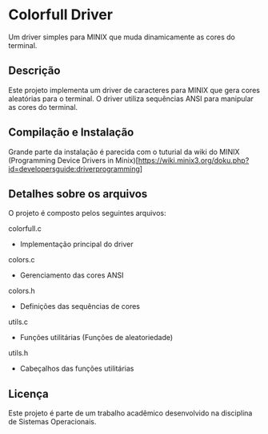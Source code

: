 
# Colorfull Driver 

Um driver simples para MINIX que muda dinamicamente as cores do terminal.

## Descrição

Este projeto implementa um driver de caracteres para MINIX que gera cores aleatórias para o terminal. O driver utiliza sequências ANSI para manipular as cores do terminal.


## Compilação e Instalação

Grande parte da instalação é parecida com o tuturial da wiki do MINIX
(Programming Device Drivers in Minix)[https://wiki.minix3.org/doku.php?id=developersguide:driverprogramming]


## Detalhes sobre os arquivos

O projeto é composto pelos seguintes arquivos:

colorfull.c

 - Implementação principal do driver


colors.c

 - Gerenciamento das cores ANSI 


colors.h

 - Definições das sequências de cores


utils.c

 - Funções utilitárias (Funções de aleatoriedade)


utils.h

 - Cabeçalhos das funções utilitárias


## Licença

Este projeto é parte de um trabalho acadêmico desenvolvido na disciplina de Sistemas Operacionais.

